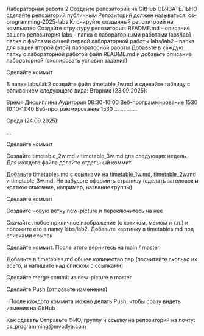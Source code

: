 Лабораторная работа 2
Создайте репозиторий на GitHub
ОБЯЗАТЕЛЬНО сделайте репозиторий публичным
Репозиторий должен называться: cs-programming-2025-labs
Клонируйте созданный репозиторий на компьютер
Создайте структуру репозитория:
README.md - описание вашего репозитория
labs - папка с лабораторными работами
labs/lab1 - папка с файлами фашей первой лабораторной работы
labs/lab2 - папка для вашей второй (этой) лабораторной работы
Добавьте в каждую папку с лабораторной работой файл README.md и добавьте описание лабораторной (скопировать условия задания)

Сделайте коммит

В папке labs/lab2 создайте файл timetable_1w.md и сделайте таблицу с раписанием следующего вида: Вторник (23.09.2025):

Время	Дисциплина	Аудитория
08:30-10:00	Веб-программирование	1530
10:10-11:40	Веб-программирование	1530
...	...	...
...

Среда (24.09.2025):

...

Сделайте коммит

Создайте timetable_2w.md и timetable_3w.md для следующих недель. Для каждого файла делайте отдельный коммит

Добавьте timetables.md с ссылками на timetable_1w.md, timetable_2w.md и timetable_3w.md. Не забудьте оформить страницу (сделать заголовок и краткое описание, например, название группы)

Сделайте коммит

Создайте новую ветку new-picture и переключитесь на нее

Скачайте любое приличное изображение (с котиком, мемом и т.п.) и положите его в папку labs/lab2. Добавьте картинку в timetables.md под списками ссылок

Сделайте коммит. После этого вернитесь на main / master

Добавьте в timetables.md общее количество пар (посчитайте сколько их всего, и напишите над списком с ссылками)

Сделайте merge commit из new-picture в master

Сделайте Push (отправьте изменения)

ℹ️ После каждого коммита можно делать Push, чтобы сразу видеть измения на GitHub

Как сдавать
Отправьте ФИО, группу и ссылку на репозиторий на почту: cs_programming@mvodya.com